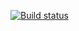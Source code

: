 [![Build status](https://ci.appveyor.com/api/projects/status/2wossgjwt67042ru?svg=true)](https://ci.appveyor.com/project/ohhiguys/postmanechotest)
